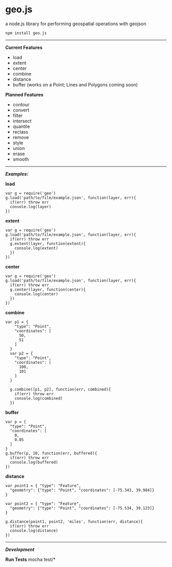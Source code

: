 geo.js
======

a node.js library for performing geospatial operations with geojson

    npm install geo.js

- - -

**Current Features**

- load
- extent
- center
- combine
- distance
- buffer (works on a Point; Lines and Polygons coming soon)

**Planned Features**

- contour
- convert
- filter
- intersect
- quantile
- reclass
- remove
- style
- union
- erase
- smooth

- - -

***Examples:***

**load**

    var g = require('geo')
    g.load('path/to/file/example.json', function(layer, err){
      if(err) throw err
      console.log(layer)
    })

**extent**

    var g = require('geo')
    g.load('path/to/file/example.json', function(layer, err){
      if(err) throw err
      g.extent(layer, function(extent){
        console.log(extent)
      })
    })

**center**

    var g = require('geo')
    g.load('path/to/file/example.json', function(layer, err){
      if(err) throw err
      g.center(layer, function(center){
        console.log(center)
      })
    })

**combine**

    var p1 = {
        "type": "Point",
        "coordinates": [
          50,
          51
        ]
      }
      var p2 = {
        "type": "Point",
        "coordinates": [
          100,
          101
        ]
      }

      g.combine([p1, p2], function(err, combined){
        if(err) throw err
        console.log(combined)
      })

**buffer**

    var p = {
      "type": "Point",
      "coordinates": [
        0,
        0.05
      ]
    }
    g.buffer(p, 10, function(err, buffered){
      if(err) throw err
      console.log(buffered)
    })

**distance**

    var point1 = { "type": "Feature",
      "geometry": {"type": "Point", "coordinates": [-75.343, 39.984]}
    }

    var point2 = { "type": "Feature",
      "geometry": {"type": "Point", "coordinates": [-75.534, 39.123]}
    }
    
    g.distance(point1, point2, 'miles', function(err, distance){
      if(err) throw err
      console.log(distance)
    })

- - -

***Development***

**Run Tests**
mocha test/*
